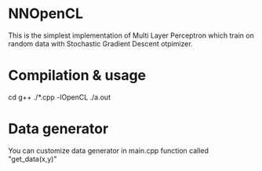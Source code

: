 # NNOpenCL
This is the simplest implementation of Multi Layer Perceptron which train on random data with Stochastic Gradient Descent otpimizer.

# Compilation & usage
cd <NNOpenCL>
g++ ./*.cpp -lOpenCL
 ./a.out
  
# Data generator
You can customize data generator in main.cpp function called "get_data(x,y)"
